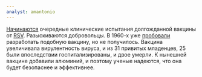 ```yaml
---
analyst: amantonio
---
```


[Начинаются](https://clinicaltrials.gov/ct2/show/NCT03049488) очередные клинические испытания долгожданной вакцины от [RSV](https://ru.wikipedia.org/wiki/Респираторно-синцитиальный_вирус_человека). Разыскиваются добровольцы.
В 1960-х уже [пробовали](https://www.ncbi.nlm.nih.gov/pmc/articles/PMC4794264/) разработать подобную вакцину, но не получилось. Вакцина увеличивала вирулентность вируса, и из 31 привитых младенцев, 25 были впоследствии госпитализированы, и двое умерли.
К нынешней вакцине добавили алюминий, и поэтому ученые надеются, что она будет безопаснее и эффективнее.
